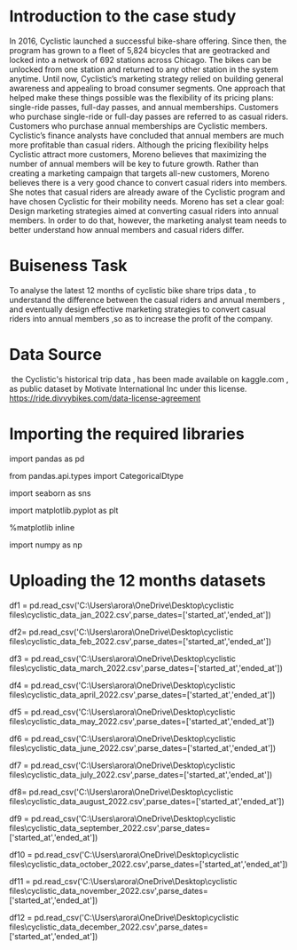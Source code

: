 # **Introduction to the case study**


In 2016, Cyclistic launched a successful bike-share offering. Since then, the program has grown to a fleet of 5,824 bicycles that
are geotracked and locked into a network of 692 stations across Chicago. The bikes can be unlocked from one station and
returned to any other station in the system anytime.
Until now, Cyclistic’s marketing strategy relied on building general awareness and appealing to broad consumer segments.
One approach that helped make these things possible was the flexibility of its pricing plans: single-ride passes, full-day passes,
and annual memberships. Customers who purchase single-ride or full-day passes are referred to as casual riders. Customers
who purchase annual memberships are Cyclistic members.
Cyclistic’s finance analysts have concluded that annual members are much more profitable than casual riders. Although the
pricing flexibility helps Cyclistic attract more customers, Moreno believes that maximizing the number of annual members will
be key to future growth. Rather than creating a marketing campaign that targets all-new customers, Moreno believes there is a
very good chance to convert casual riders into members. She notes that casual riders are already aware of the Cyclistic
program and have chosen Cyclistic for their mobility needs.
Moreno has set a clear goal: Design marketing strategies aimed at converting casual riders into annual members. In order to
do that, however, the marketing analyst team needs to better understand how annual members and casual riders differ.

# **Buiseness Task**

To analyse the latest 12 months of cyclistic  bike share trips data ,  to understand the difference between the casual riders and annual members , and eventually design effective marketing strategies  to convert casual riders into annual members ,so as to increase the profit of the company.

# **Data Source**
​
the Cyclistic's historical trip data , has been made available on kaggle.com , as public dataset  by
Motivate International Inc under this license. https://ride.divvybikes.com/data-license-agreement

# **Importing the required libraries**

import pandas as pd

from pandas.api.types import CategoricalDtype

import seaborn as sns

import matplotlib.pyplot as plt

%matplotlib inline

import numpy as np


# **Uploading the 12 months datasets**

df1 = pd.read_csv('C:\\Users\\arora\\OneDrive\\Desktop\\cyclistic files\\cyclistic_data_jan_2022.csv',parse_dates=['started_at','ended_at'])

df2= pd.read_csv('C:\\Users\\arora\\OneDrive\\Desktop\\cyclistic files\\cyclistic_data_feb_2022.csv',parse_dates=['started_at','ended_at'])

df3 = pd.read_csv('C:\\Users\\arora\\OneDrive\\Desktop\\cyclistic files\\cyclistic_data_march_2022.csv',parse_dates=['started_at','ended_at']) 

df4 = pd.read_csv('C:\\Users\\arora\\OneDrive\\Desktop\\cyclistic files\\cyclistic_data_april_2022.csv',parse_dates=['started_at','ended_at'])

df5 = pd.read_csv('C:\\Users\\arora\\OneDrive\\Desktop\\cyclistic files\\cyclistic_data_may_2022.csv',parse_dates=['started_at','ended_at']) 

df6 = pd.read_csv('C:\\Users\\arora\\OneDrive\\Desktop\\cyclistic files\\cyclistic_data_june_2022.csv',parse_dates=['started_at','ended_at'])

df7 = pd.read_csv('C:\\Users\\arora\\OneDrive\\Desktop\\cyclistic files\\cyclistic_data_july_2022.csv',parse_dates=['started_at','ended_at'])

df8= pd.read_csv('C:\\Users\\arora\\OneDrive\\Desktop\\cyclistic files\\cyclistic_data_august_2022.csv',parse_dates=['started_at','ended_at'])

df9 = pd.read_csv('C:\\Users\\arora\\OneDrive\\Desktop\\cyclistic files\\cyclistic_data_september_2022.csv',parse_dates=['started_at','ended_at']) 

df10 = pd.read_csv('C:\\Users\\arora\\OneDrive\\Desktop\\cyclistic files\\cyclistic_data_october_2022.csv',parse_dates=['started_at','ended_at'])

df11 = pd.read_csv('C:\\Users\\arora\\OneDrive\\Desktop\\cyclistic files\\cyclistic_data_november_2022.csv',parse_dates=['started_at','ended_at'])

df12 = pd.read_csv('C:\\Users\\arora\\OneDrive\\Desktop\\cyclistic files\\cyclistic_data_december_2022.csv',parse_dates=['started_at','ended_at'])


